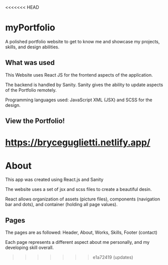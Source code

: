 <<<<<<< HEAD
# myPortfolio
A polished portfolio website to get to know me and showcase my projects, skills, and design abilities.

## What was used
This Website uses React JS for the frontend aspects of the application.

The backend is handled by Sanity. Sanity gives the ability to update aspects of the Portfolio remotely.

Programming languages used: JavaScript XML (JSX) and SCSS for the design.

## View the Portfolio!
https://bryceguglietti.netlify.app/
=======
# About
This app was created using React.js and Sanity

The website uses a set of jsx and scss files to create a beautiful desin. 

React allows organization of assets (picture files), components (navigation bar and dots), and container (holding all page values).

## Pages
The pages are as followed: Header, About, Works, Skills, Footer (contact)

Each page represents a different aspect about me personally, and my developing skill overall.
>>>>>>> e1a72419 (updates)
